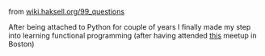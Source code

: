 from [wiki.haksell.org/99_questions](https://wiki.haskell.org/99_questions)

After being attached to Python for couple of years I finally made my step into learning functional programming (after having attended [this](https://www.meetup.com/Weekly-Functional-Programming-Meetup/events/mlhjtqyzfbvb/) meetup in Boston)
